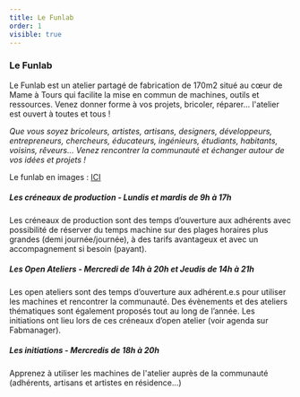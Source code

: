 ```yaml
---
title: Le Funlab
order: 1
visible: true
---
```

### Le Funlab

Le Funlab est un atelier partagé de fabrication de 170m2 situé au cœur de Mame à Tours qui facilite la mise en commun de machines, outils et ressources. Venez donner forme à vos projets, bricoler, réparer... l'atelier est ouvert à toutes et tous !

*Que vous soyez bricoleurs, artistes, artisans, designers, développeurs, entrepreneurs, chercheurs, éducateurs, ingénieurs, étudiants, habitants, voisins, rêveurs... Venez rencontrer la communauté et échanger autour de vos idées et projets !*

Le funlab en images : [ICI](https://tube.futuretic.fr/w/gBL3q3hJ5Zb4r8wAYeGReM)

##### Les créneaux de production - Lundis et mardis de 9h à 17h
Les créneaux de production sont des temps d’ouverture aux adhérents avec possibilité de réserver du temps machine sur des plages horaires plus grandes (demi journée/journée), à des tarifs avantageux et avec un accompagnement si besoin (payant).

##### Les Open Ateliers - Mercredi de 14h à 20h et Jeudis de 14h à 21h
Les open ateliers sont des temps d’ouverture aux adhérent.e.s pour utiliser les machines et rencontrer la communauté. Des évènements et des ateliers thématiques sont également proposés tout au long de l’année. Les initiations ont lieu lors de ces créneaux d’open atelier (voir agenda sur Fabmanager).

##### Les initiations - Mercredis de 18h à 20h
Apprenez à utiliser les machines de l'atelier auprès de la communauté (adhérents, artisans et artistes en résidence...)